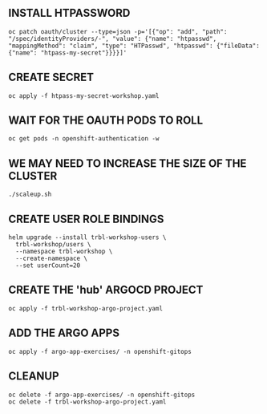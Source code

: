 ## INSTALL HTPASSWORD
```oc patch oauth/cluster --type=json -p='[{"op": "add", "path": "/spec/identityProviders/-", "value": {"name": "htpasswd", "mappingMethod": "claim", "type": "HTPasswd", "htpasswd": {"fileData": {"name": "htpass-my-secret"}}}}]'```

## CREATE SECRET
```oc apply -f htpass-my-secret-workshop.yaml```

## WAIT FOR THE OAUTH PODS TO ROLL
```oc get pods -n openshift-authentication -w```

## WE MAY NEED TO INCREASE THE SIZE OF THE CLUSTER
```./scaleup.sh```

## CREATE USER ROLE BINDINGS
```
helm upgrade --install trbl-workshop-users \
  trbl-workshop/users \
  --namespace trbl-workshop \
  --create-namespace \
  --set userCount=20
```

## CREATE THE 'hub' ARGOCD PROJECT
``` oc apply -f trbl-workshop-argo-project.yaml ```

## ADD THE ARGO APPS
``` oc apply -f argo-app-exercises/ -n openshift-gitops ```

## CLEANUP
```
oc delete -f argo-app-exercises/ -n openshift-gitops
oc delete -f trbl-workshop-argo-project.yaml
```